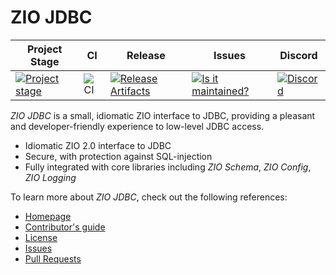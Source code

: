 # ZIO JDBC

| Project Stage | CI                                       | Release                                                               |  Issues                                                     | Discord                                   |
| --- |------------------------------------------|-----------------------------------------------------------------------|--------------------------------------------------------------|-------------------------------------------|
| [![Project stage][Stage]][Stage-Page] | ![CI][badge-CI] | [![Release Artifacts][badge-sonatype-releases]][link-sonatype-releases] | [![Is it maintained?][badge-maintenance]][link-maintenance] | [![Discord][badge-discord]][link-discord] |

_ZIO JDBC_ is a small, idiomatic ZIO interface to JDBC, providing a pleasant and developer-friendly experience to low-level JDBC access.

- Idiomatic ZIO 2.0 interface to JDBC
- Secure, with protection against SQL-injection
- Fully integrated with core libraries including _ZIO Schema_, _ZIO Config_, _ZIO Logging_

To learn more about _ZIO JDBC_, check out the following references:

- [Homepage](https://zio.github.io/zio-jdbc/)
- [Contributor's guide](./.github/CONTRIBUTING.md)
- [License](LICENSE)
- [Issues](https://github.com/zio/zio-jdbc/issues)
- [Pull Requests](https://github.com/zio/zio-jdbc/pulls)

[badge-sonatype-releases]: https://img.shields.io/nexus/r/https/oss.sonatype.org/dev.zio/zio-jdbc_2.12.svg "Sonatype Releases"
[badge-CI]: https://github.com/zio/zio-jdbc/workflows/CI/badge.svg
[badge-discord]: https://img.shields.io/discord/629491597070827530?logo=discord
[badge-maintenance]: http://isitmaintained.com/badge/resolution/zio/zio-jdbc.svg
[link-sonatype-releases]: https://oss.sonatype.org/content/repositories/releases/dev/zio/zio-jdbc_2.12/ "Sonatype Releases"
[link-discord]: https://discord.gg/2ccFBr4
[link-maintenance]: http://isitmaintained.com/project/zio/zio-jdbc
[link-zio]: https://zio.dev
[Stage]: https://img.shields.io/badge/Project%20Stage-Research-red.svg
[Stage-Page]: https://github.com/zio/zio/wiki/Project-Stages
